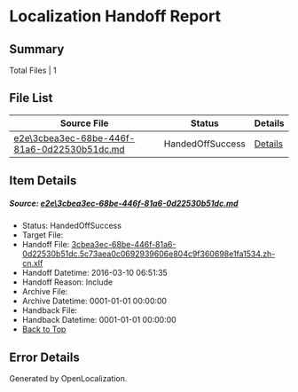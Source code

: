 # <a name='report-top'></a> Localization Handoff Report

## Summary
 Total Files | 1

## File List
 Source File | Status | Details 
 ----------- | ------ | ------- 
 [e2e\3cbea3ec-68be-446f-81a6-0d22530b51dc.md](https://github.com/OpenLocalizationTest/oltest/blob/c3ae32ef2ee7c6168c6408b030975fbc299f377b/e2e/3cbea3ec-68be-446f-81a6-0d22530b51dc.md) | HandedOffSuccess | [Details](#8afa6ee4b5b9a097f28b693e70f602b625b9eaca1)

## Item Details
##### <a name='8afa6ee4b5b9a097f28b693e70f602b625b9eaca1'></a> Source: [e2e\3cbea3ec-68be-446f-81a6-0d22530b51dc.md](https://github.com/OpenLocalizationTest/oltest/blob/c3ae32ef2ee7c6168c6408b030975fbc299f377b/e2e/3cbea3ec-68be-446f-81a6-0d22530b51dc.md)
* Status: HandedOffSuccess
* Target File: 
* Handoff File: [3cbea3ec-68be-446f-81a6-0d22530b51dc.5c73aea0c0692939606e804c9f360698e1fa1534.zh-cn.xlf](https://github.com/OpenLocalizationTestOrg/olhandoff/blob/6225890017ba656e3517cff1dd3df80070e79aa1/ol-handoff/OpenLocalizationTestOrg/oltest.zh-cn/xinjiang/ht/3cbea3ec-68be-446f-81a6-0d22530b51dc.5c73aea0c0692939606e804c9f360698e1fa1534.zh-cn.xlf)
* Handoff Datetime: 2016-03-10 06:51:35
* Handoff Reason: Include
* Archive File: 
* Archive Datetime: 0001-01-01 00:00:00
* Handback File: 
* Handback Datetime: 0001-01-01 00:00:00
* [Back to Top](#report-top)


## Error Details

Generated by OpenLocalization.

